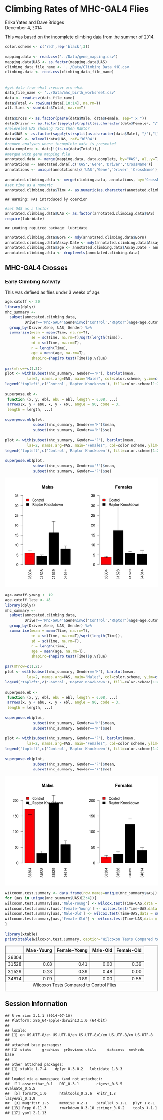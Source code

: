 # Climbing Rates of MHC-GAL4 Flies
Erika Yates and Dave Bridges  
December 4, 2014  

This was based on the incomplete climbing data from the summer of 2014.


```r
color.scheme <- c('red',rep('black',3))

mapping.data <- read.csv('../Data/gene_mapping.csv')
mapping.data$UAS <- as.factor(mapping.data$UAS)
climbing_data_file_name <- '../Data/Climbing Data MHC.csv'
climbing.data <- read.csv(climbing_data_file_name)


#get data from what crosses are what
data_file_name <- '../Data/mhc_birth_worksheet.csv'
data <- read.csv(data_file_name)
data$Total <- rowSums(data[,10:14], na.rm=T)
all.flies <- sum(data$Total, na.rm=T)

data$Cross <- as.factor(paste(data$Male, data$Female, sep=" x "))
data$Driver <- as.factor(sapply(strsplit(as.character(data$Female), "/"),"[", 1))
#releveled UAS showing TSC1 then Raptor
data$UAS <- as.factor(sapply(strsplit(as.character(data$Male), "/"),"[", 1))
data$UAS <- relevel(data$UAS, ref='36304')
#remove analyses where incomplete data is presented
data.complete <- data[!(is.na(data$Total)),]
#merged with gene mapping file
annotated.data <- merge(mapping.data, data.complete, by="UAS", all.y=T)
annotations <- annotated.data[,c('UAS','Gene','Driver','CrossName')]
annotations <- unique(annotations[c('UAS','Gene','Driver','CrossName')])

annotated.climbing.data <- merge(climbing.data, annotations, by='CrossName')
#set time as a numeric
annotated.climbing.data$Time <- as.numeric(as.character(annotated.climbing.data$Time))
```

```
## Warning: NAs introduced by coercion
```

```r
#set UAS as a factor
annotated.climbing.data$UAS <- as.factor(annotated.climbing.data$UAS)
require(lubridate)
```

```
## Loading required package: lubridate
```

```r
annotated.climbing.data$Born <- mdy(annotated.climbing.data$Born)
annotated.climbing.data$Assay.Date <- mdy(annotated.climbing.data$Assay.Date)
annotated.climbing.data$age <- annotated.climbing.data$Assay.Date - annotated.climbing.data$Born
annotated.climbing.data <- droplevels(annotated.climbing.data)
```

## MHC-GAL4 Crosses

### Early Climbing Activity

This was defined as flies under 3 weeks of age.


```r
age.cutoff <- 20
library(dplyr)
mhc_summary <-
  subset(annotated.climbing.data, 
         Driver=='Mhc-GAL4'&Gene%in%c('Control','Raptor')&age<age.cutoff&UAS!='41912') %>%
  group_by(Driver,Gene, UAS, Gender) %>%
  summarise(mean = mean(Time, na.rm=T),
            se = sd(Time, na.rm=T)/sqrt(length(Time)),
            sd = sd(Time, na.rm=T),
            n = length(Time),
            age = mean(age, na.rm=T),
            shapiro=shapiro.test(Time)$p.value)

par(mfrow=c(1,2))
plot <- with(subset(mhc_summary, Gender=='M'), barplot(mean, 
          las=2, names.arg=UAS, main="Males", col=color.scheme, ylim=c(0,35)))
legend('topleft',c('Control','Raptor Knockdown'), fill=color.scheme[1:2], bty='n')

superpose.eb <- 
 function (x, y, ebl, ebu = ebl, length = 0.08, ...) 
 arrows(x, y + ebu, x, y - ebl, angle = 90, code = 3, 
 length = length, ...)

superpose.eb(plot, 
             subset(mhc_summary, Gender=='M')$mean,
             subset(mhc_summary, Gender=='M')$se)

plot <- with(subset(mhc_summary, Gender=='F'), barplot(mean, 
          las=2, names.arg=UAS, main="Females", col=color.scheme, ylim=c(0,35)))
legend('topleft',c('Control','Raptor Knockdown'), fill=color.scheme[1:2], bty='n')

superpose.eb(plot, 
             subset(mhc_summary, Gender=='F')$mean,
             subset(mhc_summary, Gender=='F')$se)
```

![](climbing-analysis-mhc_files/figure-html/mhc-gal4-climbing-early-1.png) 


```r
age.cutoff.young <- 19
age.cutoff.late <- 45
library(dplyr)
mhc_summary <-
  subset(annotated.climbing.data, 
         Driver=='Mhc-GAL4'&Gene%in%c('Control','Raptor')&age>age.cutoff.young&age<age.cutoff.late&UAS!='41912') %>%
  group_by(Driver,Gene, UAS, Gender) %>%
  summarise(mean = mean(Time, na.rm=T),
            se = sd(Time, na.rm=T)/sqrt(length(Time)),
            sd = sd(Time, na.rm=T),
            n = length(Time),
            age = mean(age, na.rm=T),
            shapiro=shapiro.test(Time)$p.value)

par(mfrow=c(1,2))
plot <- with(subset(mhc_summary, Gender=='M'), barplot(mean, 
          las=2, names.arg=UAS, main="Males", col=color.scheme, ylim=c(0,220)))
legend('topleft',c('Control','Raptor Knockdown'), fill=color.scheme[1:2], bty='n')

superpose.eb <- 
 function (x, y, ebl, ebu = ebl, length = 0.08, ...) 
 arrows(x, y + ebu, x, y - ebl, angle = 90, code = 3, 
 length = length, ...)

superpose.eb(plot, 
             subset(mhc_summary, Gender=='M')$mean,
             subset(mhc_summary, Gender=='M')$se)

plot <- with(subset(mhc_summary, Gender=='F'), barplot(mean, 
          las=2, names.arg=UAS, main="Females", col=color.scheme, ylim=c(0,220)))
legend('topleft',c('Control','Raptor Knockdown'), fill=color.scheme[1:2], bty='n')

superpose.eb(plot, 
             subset(mhc_summary, Gender=='F')$mean,
             subset(mhc_summary, Gender=='F')$se)
```

![](climbing-analysis-mhc_files/figure-html/mhc-gal4-climbing-late-1.png) 

```r
wilcoxon.test.summary <- data.frame(row.names=unique(mhc_summary$UAS))
for (uas in unique(mhc_summary$UAS)[2:4]){
wilcoxon.test.summary[uas,'Male-Young'] <- wilcox.test(Time~UAS,data = subset(annotated.climbing.data,Driver=='Mhc-GAL4'&Gene%in%c('Control','Raptor')&age<age.cutoff&Gender=='M'&UAS%in%c('36304',uas)))$p.value
wilcoxon.test.summary[uas,'Female-Young'] <- wilcox.test(Time~UAS,data = subset(annotated.climbing.data,Driver=='Mhc-GAL4'&Gene%in%c('Control','Raptor')&age<age.cutoff&Gender=='F'&UAS%in%c('36304',uas)))$p.value
wilcoxon.test.summary[uas,'Male-Old'] <- wilcox.test(Time~UAS,data = subset(annotated.climbing.data,Driver=='Mhc-GAL4'&Gene%in%c('Control','Raptor')&age>age.cutoff.young&age<age.cutoff.late&Gender=='M'&UAS%in%c('36304',uas)))$p.value
wilcoxon.test.summary[uas,'Female-Old'] <- wilcox.test(Time~UAS,data = subset(annotated.climbing.data,Driver=='Mhc-GAL4'&Gene%in%c('Control','Raptor')&age>age.cutoff.young&age<age.cutoff.late&Gender=='F'&UAS%in%c('36304',uas)))$p.value
}

library(xtable)
print(xtable(wilcoxon.test.summary, caption="Wilcoxon Tests Compared to Control Flies"), type='html')
```

<!-- html table generated in R 3.1.1 by xtable 1.7-4 package -->
<!-- Fri Dec 12 16:23:51 2014 -->
<table border=1>
<caption align="bottom"> Wilcoxon Tests Compared to Control Flies </caption>
<tr> <th>  </th> <th> Male-Young </th> <th> Female-Young </th> <th> Male-Old </th> <th> Female-Old </th>  </tr>
  <tr> <td align="right"> 36304 </td> <td align="right">  </td> <td align="right">  </td> <td align="right">  </td> <td align="right">  </td> </tr>
  <tr> <td align="right"> 31528 </td> <td align="right"> 0.08 </td> <td align="right"> 0.41 </td> <td align="right"> 0.00 </td> <td align="right"> 0.39 </td> </tr>
  <tr> <td align="right"> 31529 </td> <td align="right"> 0.23 </td> <td align="right"> 0.39 </td> <td align="right"> 0.48 </td> <td align="right"> 0.00 </td> </tr>
  <tr> <td align="right"> 34814 </td> <td align="right"> 0.09 </td> <td align="right"> 0.89 </td> <td align="right"> 0.00 </td> <td align="right"> 0.55 </td> </tr>
   </table>



## Session Information

```
## R version 3.1.1 (2014-07-10)
## Platform: x86_64-apple-darwin13.1.0 (64-bit)
## 
## locale:
## [1] en_US.UTF-8/en_US.UTF-8/en_US.UTF-8/C/en_US.UTF-8/en_US.UTF-8
## 
## attached base packages:
## [1] stats     graphics  grDevices utils     datasets  methods   base     
## 
## other attached packages:
## [1] xtable_1.7-4    dplyr_0.3.0.2   lubridate_1.3.3
## 
## loaded via a namespace (and not attached):
##  [1] assertthat_0.1   DBI_0.3.1        digest_0.6.5     evaluate_0.5.5  
##  [5] formatR_1.0      htmltools_0.2.6  knitr_1.8        lazyeval_0.1.9  
##  [9] magrittr_1.5     memoise_0.2.1    parallel_3.1.1   plyr_1.8.1      
## [13] Rcpp_0.11.3      rmarkdown_0.3.10 stringr_0.6.2    tools_3.1.1     
## [17] yaml_2.1.13
```
